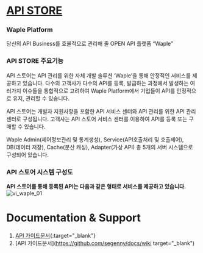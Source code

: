 # [API STORE](https://www.apistore.co.kr/main.do)



### Waple Platform
당신의 API Business를 효율적으로 관리해 줄 OPEN API 플랫폼 “Waple”

### API STORE 주요기능
API 스토어는 API 관리를 위한 자체 개발 솔루션 ‘Waple’을 통해 안정적인 서비스를 제공하고 있습니다. 
다수의 고객사가 다수의 API를 등록, 발급하는 과정에서 발생하는 여러가지 이슈들을 통합적으로 고려하여 Waple Platform에서 기업들이 API를 안정적으로 유지, 관리할 수 있습니다.

API 스토어는 개발자 지원사항을 포함한 API 서비스 센터와 API 관리를 위한 API 관리 센터로 구성됩니다. 고객사는 API 스토어 서비스 센터를 이용하여 API를 등록 또는 구매할 수 있습니다.

Waple Admin(제어정보관리 및 통계생성), Service(API호출처리 및 호출제어), DB(데이터 저장), Cache(분산 캐싱), Adapter(가상 API) 총 5개의 서버 시스템으로 구성되어 있습니다.

### API 스토어 시스템 구성도
**API 스토어를 통해 등록된 API는 다음과 같은 형태로 서비스를 제공하고 있습니다.**
![vi_waple_01](https://user-images.githubusercontent.com/11333226/53493952-fc81e500-3adf-11e9-860f-1108fe26a33d.gif)


# Documentation & Support
1. [API 가이드문서](https://github.com/segenny/docs/wiki){:target="_blank"}
2. [API 가이드문서](https://github.com/segenny/docs/wiki target="_blank")
